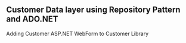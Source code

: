 ## Customer Data layer using Repository Pattern and ADO.NET
Adding Customer ASP.NET WebForm to Customer Library
